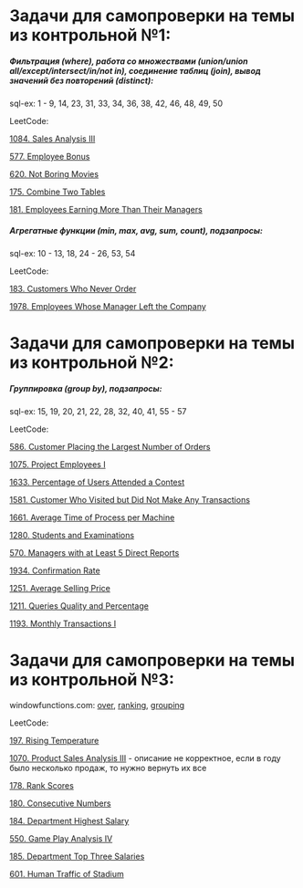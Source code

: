 # Задачи для самопроверки на темы из контрольной №1:

##### Фильтрация (where), работа со множествами (union/union all/except/intersect/in/not in), соединение таблиц (join), вывод значений без повторений (distinct):

sql-ex: 1 - 9, 14, 23, 31, 33, 34, 36, 38, 42, 46, 48, 49, 50

LeetCode:

[1084. Sales Analysis III](https://leetcode.com/problems/sales-analysis-iii/description/)

[577. Employee Bonus](https://leetcode.com/problems/employee-bonus/)

[620. Not Boring Movies](https://leetcode.com/problems/not-boring-movies/)

[175. Combine Two Tables](https://leetcode.com/problems/combine-two-tables/)

[181. Employees Earning More Than Their Managers](https://leetcode.com/problems/employees-earning-more-than-their-managers/)

##### Агрегатные функции (min, max, avg, sum, count), подзапросы:

sql-ex: 10 - 13, 18, 24 - 26, 53, 54

LeetCode:

[183. Customers Who Never Order](https://leetcode.com/problems/customers-who-never-order/)

[1978. Employees Whose Manager Left the Company](https://leetcode.com/problems/employees-whose-manager-left-the-company/)

# Задачи для самопроверки на темы из контрольной №2:

##### Группировка (group by), подзапросы:
sql-ex: 15, 19, 20, 21, 22, 28, 32, 40, 41, 55 - 57

LeetCode:

[586. Customer Placing the Largest Number of Orders](https://leetcode.com/problems/customer-placing-the-largest-number-of-orders/)

[1075. Project Employees I](https://leetcode.com/problems/project-employees-i/)

[1633. Percentage of Users Attended a Contest](https://leetcode.com/problems/percentage-of-users-attended-a-contest/)

[1581. Customer Who Visited but Did Not Make Any Transactions](https://leetcode.com/problems/customer-who-visited-but-did-not-make-any-transactions/)

[1661. Average Time of Process per Machine](https://leetcode.com/problems/average-time-of-process-per-machine/)

[1280. Students and Examinations](https://leetcode.com/problems/students-and-examinations/)

[570. Managers with at Least 5 Direct Reports](https://leetcode.com/problems/managers-with-at-least-5-direct-reports/)

[1934. Confirmation Rate](https://leetcode.com/problems/confirmation-rate/)

[1251. Average Selling Price](https://leetcode.com/problems/average-selling-price/)

[1211. Queries Quality and Percentage](https://leetcode.com/problems/queries-quality-and-percentage/)

[1193. Monthly Transactions I](https://leetcode.com/problems/monthly-transactions-i/)

# Задачи для самопроверки на темы из контрольной №3:

windowfunctions.com: [over](https://www.windowfunctions.com/questions/over/), [ranking](https://www.windowfunctions.com/questions/ranking/), [grouping](https://www.windowfunctions.com/questions/grouping/)

LeetCode:

[197. Rising Temperature](https://leetcode.com/problems/rising-temperature/description/)

[1070. Product Sales Analysis III](https://leetcode.com/problems/product-sales-analysis-iii/description/) - описание не корректное, если в году было несколько продаж, то нужно вернуть их все

[178. Rank Scores](https://leetcode.com/problems/rank-scores/description/)

[180. Consecutive Numbers](https://leetcode.com/problems/consecutive-numbers/)

[184. Department Highest Salary](https://leetcode.com/problems/department-highest-salary/description/)

[550. Game Play Analysis IV](https://leetcode.com/problems/game-play-analysis-iv/description/)

[185. Department Top Three Salaries](https://leetcode.com/problems/department-top-three-salaries/description/)

[601. Human Traffic of Stadium](https://leetcode.com/problems/human-traffic-of-stadium/description/)
